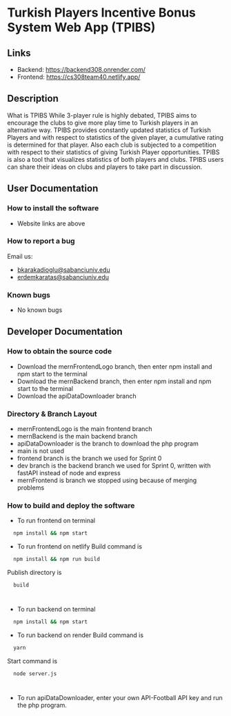 
# Turkish Players Incentive Bonus System Web App (TPIBS) 

## Links
* Backend: https://backend308.onrender.com/
* Frontend: https://cs308team40.netlify.app/

## Description
What is TPIBS While 3-player rule is highly debated, TPIBS aims to encourage the clubs to give more play time to Turkish players in an alternative way. TPIBS provides constantly updated statistics of Turkish Players and with respect to statistics of the given player, a cumulative rating is determined for that player. Also each club is subjected to a competition with respect to their statistics of giving Turkish Player opportunities. TPIBS is also a tool that visualizes statistics of both players and clubs. TPIBS users can share their ideas on clubs and players to take part in discussion.

## User Documentation

### How to install the software
* Website links are above
### How to report a bug
Email us:
* bkarakadioglu@sabanciuniv.edu
* erdemkaratas@sabanciuniv.edu

### Known bugs
* No known bugs

##
## Developer Documentation

### How to obtain the source code
* Download the mernFrontendLogo branch, then enter npm install and npm start to the terminal
* Download the mernBackend branch, then enter npm install and npm start to the terminal
* Download the apiDataDownloader branch

### Directory & Branch Layout
* mernFrontendLogo is the main frontend branch
* mernBackend is the main backend branch
* apiDataDownloader is the branch to download the php program
* main is not used
* frontend branch is the branch we used for Sprint 0
* dev branch is the backend branch we used for Sprint 0, written with fastAPI instead of node and express
* mernFrontend is branch we stopped using because of merging problems 

### How to build and deploy the software
* To run frontend on terminal 
```bash
  npm install && npm start
```
* To run frontend on netlify 
Build command is
```bash
  npm install && npm run build
```

Publish directory is
```bash
  build
```
#
* To run backend on terminal 
```bash
  npm install && npm start
```
* To run backend on render 
Build command is
```bash
  yarn
```
Start command is
```bash
  node server.js
```
#
* To run apiDataDownloader, enter your own API-Football API key and run the php program.
